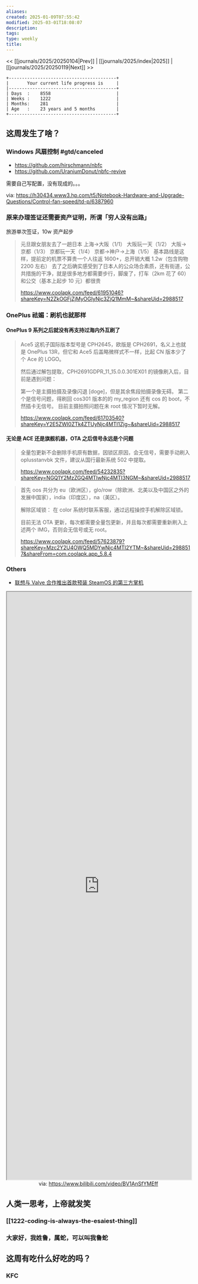 ```yaml
---
aliases: 
created: 2025-01-09T07:55:42
modified: 2025-03-01T18:08:07
description: 
tags: 
type: weekly
title:
---
```


<< [[journals/2025/20250104|Prev]] | [[journals/2025/index|2025]] | [[journals/2025/20250119|Next]] >>

```shell
+-----------------------------------------+
|       Your current life progress is     |
|-----------------------------------------+
| Days  :    8558                         |
| Weeks :    1222                         |
| Months:    281                          |
| Age   :    23 years and 5 months        |
+-----------------------------------------+
```

## 这周发生了啥？

### Windows 风扇控制 #gtd/canceled

- https://github.com/hirschmann/nbfc
- https://github.com/UraniumDonut/nbfc-revive

需要自己写配置，没有现成的。。。

via: https://h30434.www3.hp.com/t5/Notebook-Hardware-and-Upgrade-Questions/Control-fan-speed/td-p/6387960

### 原来办理签证还需要资产证明，所谓「穷人没有出路」

旅游单次签证，10w 资产起步

> 元旦跟女朋友去了一趟日本
> 上海→大阪（1/1）
> 大阪玩一天（1/2）
> 大阪→京都（1/3）
> 京都玩一天（1/4）
> 京都→神户→上海（1/5）
> 基本路线是这样，提前定的机票不算贵一个人往返 1600+，总开销大概 1.2w（包含购物 2200 左右）
> 去了之后确实感受到了日本人的公众场合素质，还有街道，公共措施的干净，就是很多地方都需要步行，脚废了，打车（2km 花了 60）和公交（基本上起步 10 元）都很贵
>
> https://www.coolapk.com/feed/61951046?shareKey=N2ZkOGFjZjMyOGIyNjc3ZjQ1MmM~&shareUid=2988517

### OnePlus 祛媚：刷机也就那样

#### OnePlus 9 系列之后就没有再支持过海内外互刷了

> Ace5 这机子国际版本型号是 CPH2645，欧版是 CPH2691，名义上也就是 OnePlus 13R，但它和 Ace5 后盖略微样式不一样，比起 CN 版本少了个 Ace 的 LOGO。
>
> 然后通过解包提取，CPH2691GDPR_11_15.0.0.301EX01 的镜像刷入后，目前是遇到问题：
>
> 第一个是主摄拍摄及录像闪退 [doge]，但是其余焦段拍摄录像无碍。
> 第二个是信号问题，得刷回 cos301 版本的的 my_region 还有 cos 的 boot，不然插卡无信号。
> 目前主摄拍照问题在未 root 情况下暂时无解。
>
> https://www.coolapk.com/feed/61703540?shareKey=Y2E5ZWI0ZTk4ZTUyNjc4MTI1Zjg~&shareUid=2988517

#### 无论是 ACE 还是旗舰机器，OTA 之后信号永远是个问题

> 全量包更新不会删除手机原有数据，因锁区原因，会无信号，需要手动刷入 oplusstanvbk 文件，建议从国行最新系统 502 中提取。
>
> https://www.coolapk.com/feed/54232835?shareKey=NGQ1Y2MzZGQ4MTIwNjc4MTI3NGM~&shareUid=2988517

> 首先 oos 共分为 eu（欧洲区），glo/row（除欧洲、北美以及中国区之外的发展中国家），india（印度区），na（美区）。
>
> 解除区域锁：
> 在 color 系统时联系客服，通过远程操控手机解除区域锁。
>
> 目前无法 OTA 更新，每次都需要全量包更新，并且每次都需要重新刷入上述两个 IMG，否则会无信号或无 root。
>
> https://www.coolapk.com/feed/57623879?shareKey=Mzc2Y2U4OWQ5MDYwNjc4MTI2YTM~&shareUid=2988517&shareFrom=com.coolapk.app_5.8.4

### Others
- [联想与 Valve 合作推出首款预装 SteamOS 的第三方掌机](https://www.solidot.org/story?sid=80267)

<iframe src='https://player.bilibili.com/player.html?isOutside=true&bvid=BV1AnSfYMEff&p=1&autoplay=false' style='height:40vh;width:100%' class='iframe-radius' allow='fullscreen'></iframe>
<center>via: <a href='https://www.bilibili.com/video/BV1AnSfYMEff' target='_blank' class='external-link'>https://www.bilibili.com/video/BV1AnSfYMEff</a></center>

## 人类一思考，上帝就发笑

### [[1222-coding-is-always-the-esaiest-thing]]

### 大家好，我姓鲁，属蛇，可以叫我鲁蛇
## 这周有吃什么好吃的吗？

### KFC
